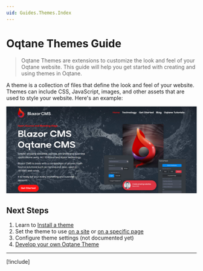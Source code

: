 ```yaml
---
uid: Guides.Themes.Index
---
```


# Oqtane Themes Guide

> Oqtane Themes are extensions to customize the look and feel of your Oqtane website.
> This guide will help you get started with creating and using themes in Oqtane.

A theme is a collection of files that define the look and feel of your website.
Themes can include CSS, JavaScript, images, and other assets that are used to style your website.
Here's an example:

<img src="./assets/oqtane-theme-blazor-cms.org.jpg" class="full-width">

## Next Steps

1. Learn to [Install a theme](xref:Manuals.System.ThemeManagement)
1. Set the theme to use [on a site](xref:Manuals.Site.SiteSettings) or [on a specific page](xref:Manuals.Content.PageManagement)
1. Configure theme settings (not documented yet)
1. [Develop your own Oqtane Theme](xref:Dev.Themes.Index)

---

[!include[](~/shared/authors/iJungleboy/_main-author.md)]
